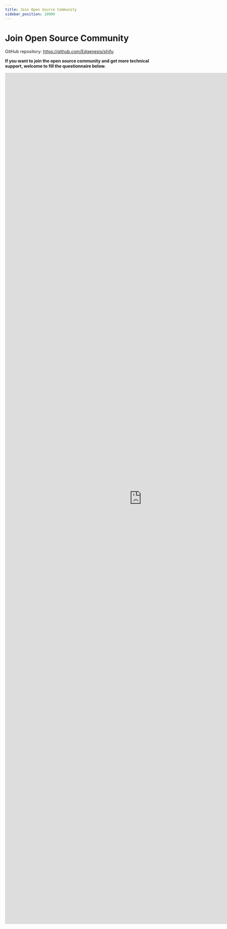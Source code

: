 ```yaml
---
title: Join Open Source Community
sidebar_position: 10000
---
```


# Join Open Source Community

GitHub repository: <https://github.com/Edgenesis/shifu>

**If you want to join the open source community and get more technical support, welcome to fill the questionnaire below.**

<iframe height="2800" width="900" src="https://wj.qq.com/s2/10467370/d9ac/" frameborder="0" allowfullscreen sandbox="allow-same-origin allow-scripts allow-modals allow-downloads allow-forms allow-popups"></iframe>
